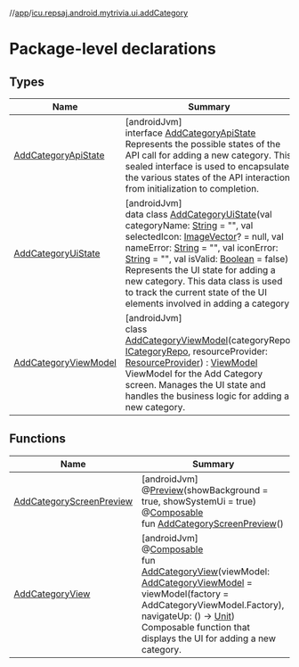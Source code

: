 //[app](../../index.md)/[icu.repsaj.android.mytrivia.ui.addCategory](index.md)

# Package-level declarations

## Types

| Name                                                      | Summary                                                                                                                                                                                                                                                                                                                                                                                                                                                                                                                                                                                                                                                                                                                                                                                                                                               |
|-----------------------------------------------------------|-------------------------------------------------------------------------------------------------------------------------------------------------------------------------------------------------------------------------------------------------------------------------------------------------------------------------------------------------------------------------------------------------------------------------------------------------------------------------------------------------------------------------------------------------------------------------------------------------------------------------------------------------------------------------------------------------------------------------------------------------------------------------------------------------------------------------------------------------------|
| [AddCategoryApiState](-add-category-api-state/index.md)   | [androidJvm]<br>interface [AddCategoryApiState](-add-category-api-state/index.md)<br>Represents the possible states of the API call for adding a new category. This sealed interface is used to encapsulate the various states of the API interaction, from initialization to completion.                                                                                                                                                                                                                                                                                                                                                                                                                                                                                                                                                             |
| [AddCategoryUiState](-add-category-ui-state/index.md)     | [androidJvm]<br>data class [AddCategoryUiState](-add-category-ui-state/index.md)(val categoryName: [String](https://kotlinlang.org/api/latest/jvm/stdlib/kotlin/-string/index.html) = &quot;&quot;, val selectedIcon: [ImageVector](https://developer.android.com/reference/kotlin/androidx/compose/ui/graphics/vector/ImageVector.html)? = null, val nameError: [String](https://kotlinlang.org/api/latest/jvm/stdlib/kotlin/-string/index.html) = &quot;&quot;, val iconError: [String](https://kotlinlang.org/api/latest/jvm/stdlib/kotlin/-string/index.html) = &quot;&quot;, val isValid: [Boolean](https://kotlinlang.org/api/latest/jvm/stdlib/kotlin/-boolean/index.html) = false)<br>Represents the UI state for adding a new category. This data class is used to track the current state of the UI elements involved in adding a category. |
| [AddCategoryViewModel](-add-category-view-model/index.md) | [androidJvm]<br>class [AddCategoryViewModel](-add-category-view-model/index.md)(categoryRepo: [ICategoryRepo](../icu.repsaj.android.mytrivia.data/-i-category-repo/index.md), resourceProvider: [ResourceProvider](../icu.repsaj.android.mytrivia.ui.providers/-resource-provider/index.md)) : [ViewModel](https://developer.android.com/reference/kotlin/androidx/lifecycle/ViewModel.html)<br>ViewModel for the Add Category screen. Manages the UI state and handles the business logic for adding a new category.                                                                                                                                                                                                                                                                                                                                 |

## Functions

| Name                                                        | Summary                                                                                                                                                                                                                                                                                                                                                                                                                                                                    |
|-------------------------------------------------------------|----------------------------------------------------------------------------------------------------------------------------------------------------------------------------------------------------------------------------------------------------------------------------------------------------------------------------------------------------------------------------------------------------------------------------------------------------------------------------|
| [AddCategoryScreenPreview](-add-category-screen-preview.md) | [androidJvm]<br>@[Preview](https://developer.android.com/reference/kotlin/androidx/compose/ui/tooling/preview/Preview.html)(showBackground = true, showSystemUi = true)<br>@[Composable](https://developer.android.com/reference/kotlin/androidx/compose/runtime/Composable.html)<br>fun [AddCategoryScreenPreview](-add-category-screen-preview.md)()                                                                                                                     |
| [AddCategoryView](-add-category-view.md)                    | [androidJvm]<br>@[Composable](https://developer.android.com/reference/kotlin/androidx/compose/runtime/Composable.html)<br>fun [AddCategoryView](-add-category-view.md)(viewModel: [AddCategoryViewModel](-add-category-view-model/index.md) = viewModel(factory = AddCategoryViewModel.Factory), navigateUp: () -&gt; [Unit](https://kotlinlang.org/api/latest/jvm/stdlib/kotlin/-unit/index.html))<br>Composable function that displays the UI for adding a new category. |
